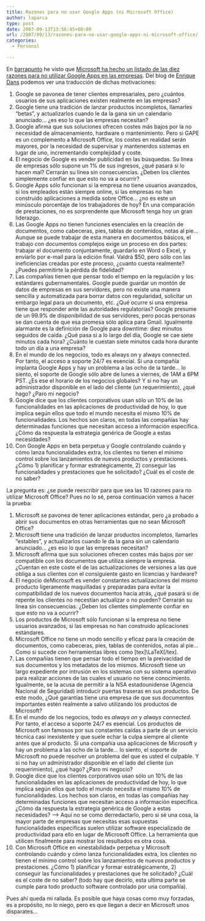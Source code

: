 ```yaml
---
title: Razones para no usar Google Apps (ni Microsoft Office)
author: laparca
type: post
date: 2007-09-13T13:56:45+00:00
url: /2007/09/13/razones-para-no-usar-google-apps-ni-microsoft-office/
categories:
  - Personal

---
```

En <a href="http://www.barrapunto.com/" target="_blank">barrapunto</a> he visto que <a href="http://barrapunto.com/articles/07/09/12/0823204.shtml" target="_blank">Microsoft ha hecho un listado de las diez razones para no utilizar Google Apps en las empresas</a>. Del blog de <a href="http://www.enriquedans.com/2007/09/microsoft-da-diez-razones-por-las-que-las-empresas-no-deben-usar-google-apps.html" target="_blank">Enrique Dans</a> podemos ver una traducción de dichas motivaciones:

  1. Google se pavonea de tener clientes empresariales, pero ¿cuántos usuarios de sus aplicaciones existen realmente en las empresas?
  2. Google tiene una tradición de lanzar productos incompletos, llamarles “betas”, y actualizarlos cuando le da la gana sin un calendario anunciado… ¿es eso lo que las empresas necesitan?
  3. Google afirma que sus soluciones ofrecen costes más bajos por la no necesidad de almacenamiento, hardware o mantenimiento. Pero si GAPE es un complemento a Microsoft Office, los costes en realidad serán mayores, por la necesidad de supervisar y mantenerdos sistemas en lugar de uno, incrementando complejidad y coste.
  4. El negocio de Google es vender publicidad en las búsquedas. Su línea de empresas sólo supone un 1% de sus ingresos, ¿qué pasará si lo hacen mal? Cerrarán su línea sin consecuencias. ¿Deben los clientes simplemente confiar en que esto no va a ocurrir?
  5. Google Apps sólo funcionan si la empresa no tiene usuarios avanzados, si los empleados están siempre online, si las empresas no han construido aplicaciones a medida sobre Office… ¿no es este un minúsculo porcentaje de los trabajadores de hoy? En una comparación de prestaciones, no es sorprendente que Microsoft tenga hoy un gran liderazgo.
  6. Las Google Apps no tienen funciones esenciales en la creación de documentos, como cabeceras, pies, tablas de contenidos, notas al pie… Aunque se puede trabajar de esta manera en documentos básicos, el trabajo con documentos complejos exige un proceso en dos partes: trabajar el documento conjuntamente, guardarlo en Word o Excel, y enviarlo por e-mail para la edición final. Valdrá $50, pero sólo con las ineficiencias creadas por este proceso, ¿cuanto cuesta realmente? ¿Puedes permitirte la pérdida de fidelidad?
  7. Las compañías tienen que pensar todo el tiempo en la regulación y los estándares gubernamentales. Google puede guardar un montón de datos de empresas en sus servidores, pero no existe una manera sencilla y automatizada para borrar datos con regularidad, solicitar un embargo legal para un documento, etc. ¿Qué ocurre si una empresa tiene que responder ante las autoridades regulatorias? Google presume de un 99.9% de disponibilidad de sus servidores, pero pocas personas se dan cuenta de que esa promesa sólo aplica para Gmail. Igualmente alarmante es la definición de Google para downtime: diez minutos seguidos de caída. ¿Qué pasa si a lo largo del día, Google se cae siete minutos cada hora? ¿Cuánto le cuestan siete minutos cada hora durante todo un día a una empresa?
  8. En el mundo de los negocios, todo es always on y always connected. Por tanto, el acceso a soporte 24/7 es esencial. Si una compañía implanta Google Apps y hay un problema a las ocho de la tarde… lo siento, el soporte de Google sólo abre de lunes a viernes, de 1AM a 6PM PST. ¿Es ese el horario de los negocios globales? Y si no hay un administrador disponible en el lado del cliente (un requerimiento), ¿qué hago? ¿Paro mi negocio?
  9. Google dice que los clientes corporativos usan sólo un 10% de las funcionalidades en las aplicaciones de productividad de hoy, lo que implica según ellos que todo el mundo necesita el mismo 10% de funcionalidades. Los hechos son claros, en todas las compañías hay determinadas funciones que necesitan acceso a información específica. ¿Cómo da respuesta la estrategia genérica de Google a estas necesidades?
 10. Con Google Apps en beta perpetua y Google controlando cuándo y cómo lanza funcionalidades extra, los clientes no tienen el mínimo control sobre los lanzamientos de nuevos productos y prestaciones. ¿Cómo 1) planificar y formar estratégicamente, 2) conseguir las funcionalidades y prestaciones que he solicitado? ¿Cuál es el coste de no saber?

La pregunta es: ¿se puede reescribir para que sea las 10 razones para no utilizar Microsoft Office? Pues no lo sé, peroa continuación vamos a hacer la prueba:

  1. Microsoft se pavonea de tener aplicaciones estándar, pero ¿a probado a abrir sus documentos en otras herramientas que no sean Microsoft Office?
  2. Microsoft tiene una tradición de lanzar productos incompletos, llamarles “estables”, y actualizarlos cuando le da la gana sin un calendario anunciado… ¿es eso lo que las empresas necesitan?
  3. Microsoft afirma que sus soluciones ofrecen costes más bajos por ser compatible con los documentos que utiliza siempre la empresa. ¿Cuentan en este coste el de las actualizaciones de versiones a las que obliga a sus clientes con el consiguiente gasto en licencias y hardware?
  4. El negocio deMicrosoft es vender constantes actualizaciones del mismo producto ligeramente maquilladas y preparadas para evitar la compatibilidad de los nuevos documentos hacia atrás, ¿qué pasará si de repente los clientes no necestian actualizar o no pueden? Cerrarán su línea sin consecuencias. ¿Deben los clientes simplemente confiar en que esto no va a ocurrir?
  5. Los productos de Microsoft sólo funcionan si la empresa no tiene usuarios avanzados, si las empresas no han construido aplicaciones estándares.
  6. Microsoft Office no tiene un modo sencillo y eficaz para la creación de documentos, como cabeceras, pies, tablas de contenidos, notas al pie… Como si sucede con herramientas libres como [tex]\LaTeX[/tex].
  7. Las compañías tienen que pensar todo el tiempo en la preivacidad de sus documentos y los metadatos de los mismos. Microsoft tiene un largo expediente por intrusión en los sistemas con su sistema operativo para realizar acciones de las cuales el usuario no tiene conocimiento. Igualmente, se la acusa de permitir a la NSA estadounidense (Agencia Nacional de Seguridad) introducir puertas traseras en sus productos. De este modo, ¿Qué garantías tiene una empresa de que sus documentos importantes estén realmente a salvo utilizando los productos de Microsoft?
  8. En el mundo de los negocios, todo es _always on_ y _always connected_. Por tanto, el acceso a soporte 24/7 es esencial. Los productos de Microsoft son famosos por sus constantes caídas a parte de un servicio técnica casi inexistente y que suele echar la culpa siempre al cliente antes que al producto. Si una compañía usa aplicaciones de Microsoft y hay un problema a las ocho de la tarde… lo siento, el soporte de Microsoft no puede resolver un problema del que es usted el culpable. Y si no hay un administrador disponible en el lado del cliente (un requerimiento), ¿qué hago? ¿Paro mi negocio?
  9. Google dice que los clientes corporativos usan sólo un 10% de las funcionalidades en las aplicaciones de productividad de hoy, lo que implica según ellos que todo el mundo necesita el mismo 10% de funcionalidades. Los hechos son claros, en todas las compañías hay determinadas funciones que necesitan acceso a información específica. ¿Cómo da respuesta la estrategia genérica de Google a estas necesidades? &#8211;> Aquí no se como derredactarlo, pero si sé una cosa, la mayor parte de empresas que necesitas esas supuestas funcionalidades especificas suelen utilizar software especializado de productividad para ello en lugar de Microsoft Office. La herramienta que utilicen finalmente para mostrar los resultados es otra cosa.
 10. Con Microsoft Office en «inestabilidad» perpetua y Microsoft controlando cuándo y cómo lanza funcionalidades extra, los clientes no tienen el mínimo control sobre los lanzamientos de nuevos productos y prestaciones. ¿Cómo 1) planificar y formar estratégicamente, 2) conseguir las funcionalidades y prestaciones que he solicitado? ¿Cuál es el coste de no saber? (todo hay que decirlo, esta ultima parte se cumple para todo producto software controlado por una compañía).

Pues ahí queda mi rallada. Es posible que haya cosas como muy forzadas, es a propósito, no lo niego, pero es que llegan a decir en Microsoft unos disparates&#8230;